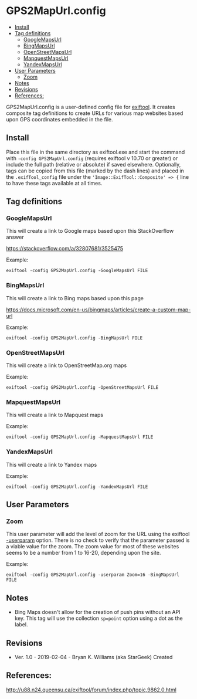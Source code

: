 GPS2MapUrl.config
=================

<!-- toc -->

- [Install](#install)
- [Tag definitions](#tag-definitions)
  * [GoogleMapsUrl](#googlemapsurl)
  * [BingMapsUrl](#bingmapsurl)
  * [OpenStreetMapsUrl](#openstreetmapsurl)
  * [MapquestMapsUrl](#mapquestmapsurl)
  * [YandexMapsUrl](#yandexmapsurl)
- [User Parameters](#user-parameters)
  * [Zoom](#zoom)
- [Notes](#notes)
- [Revisions](#revisions)
- [References:](#references)

<!-- tocstop -->

GPS2MapUrl.config is a user-defined config file for [exiftool](https://www.sno.phy.queensu.ca/~phil/exiftool/).  It creates composite tag definitions to create URLs for various map websites based upon GPS coordinates embedded in the file.

## Install

Place this file in the same directory as exiftool.exe and start the command with `-config GPS2MapUrl.config` (requires exiftool v 10.70 or greater) or include the full path (relative or absolute) if saved elsewhere.  Optionally, tags can be copied from this file (marked by the dash lines) and placed in the `.exifTool_config` file under the `'Image::ExifTool::Composite' => {` line to have these tags available at all times. 

## Tag definitions

### GoogleMapsUrl

This will create a link to Google maps based upon this StackOverflow answer 

https://stackoverflow.com/a/32807681/3525475

Example:

`exiftool -config GPS2MapUrl.config -GoogleMapsUrl FILE`

### BingMapsUrl

This will create a link to Bing maps based upon this page

https://docs.microsoft.com/en-us/bingmaps/articles/create-a-custom-map-url

Example:

`exiftool -config GPS2MapUrl.config -BingMapsUrl FILE`

###	OpenStreetMapsUrl
This will create a link to OpenStreetMap.org maps 

Example:

`exiftool -config GPS2MapUrl.config -OpenStreetMapsUrl FILE`

### MapquestMapsUrl

This will create a link to Mapquest maps 

Example:

`exiftool -config GPS2MapUrl.config -MapquestMapsUrl FILE`

###	YandexMapsUrl
This will create a link to Yandex maps 

Example:

`exiftool -config GPS2MapUrl.config -YandexMapsUrl FILE`

## User Parameters

### Zoom

This user parameter will add the level of zoom for the URL using the exiftool [-userparam](https://sno.phy.queensu.ca/~phil/exiftool/exiftool_pod.html#userParam-PARAM-VAL) option.  There is no check to verify that the parameter passed is a viable value for the zoom.  The zoom value for most of these websites seems to be a number from 1 to 16-20, depending upon the site.

Example:

`exiftool -config GPS2MapUrl.config -userparam Zoom=16 -BingMapsUrl FILE`

## Notes

- Bing Maps doesn't allow for the creation of push pins without an API key.  This tag will use the collection `sp=point` option using a dot as the label.

## Revisions

- Ver. 1.0 - 2019-02-04 - Bryan K. Williams (aka StarGeek) Created

## References:

http://u88.n24.queensu.ca/exiftool/forum/index.php/topic,9862.0.html

